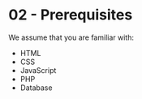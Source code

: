 # 02 - Prerequisites

We assume that you are familiar with:

- HTML
- CSS
- JavaScript
- PHP
- Database
